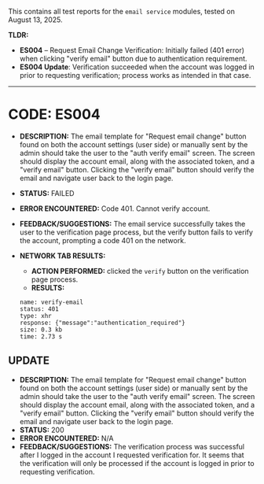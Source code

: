 This contains all test reports for the `email service` modules, tested on August 13, 2025.

**TLDR:**

- **ES004** – Request Email Change Verification: Initially failed (401 error) when clicking "verify email" button due to authentication requirement.
- **ES004 Update**: Verification succeeded when the account was logged in prior to requesting verification; process works as intended in that case.

---

# CODE: ES004

- **DESCRIPTION:** The email template for "Request email change" button found on both the account settings (user side) or manually sent by the admin should take the user to the "auth verify email" screen. The screen should display the account email, along with the associated token, and a "verify email" button. Clicking the "verify email" button should verify the email and navigate user back to the login page.
- **STATUS:** FAILED
- **ERROR ENCOUNTERED:** Code 401. Cannot verify account.
- **FEEDBACK/SUGGESTIONS:** The email service successfully takes the user to the verification page process, but the verify button fails to verify the account, prompting a code 401 on the network.

- **NETWORK TAB RESULTS:**
  - **ACTION PERFORMED:** clicked the `verify` button on the verification page process.
  - **RESULTS:**
  ```
  name: verify-email
  status: 401
  type: xhr
  response: {"message":"authentication_required"}
  size: 0.3 kb
  time: 2.73 s
  ```

## UPDATE

- **DESCRIPTION:** The email template for "Request email change" button found on both the account settings (user side) or manually sent by the admin should take the user to the "auth verify email" screen. The screen should display the account email, along with the associated token, and a "verify email" button. Clicking the "verify email" button should verify the email and navigate user back to the login page.
- **STATUS:** 200
- **ERROR ENCOUNTERED:** N/A
- **FEEDBACK/SUGGESTIONS:** The verification process was successful after I logged in the account I requested verification for. It seems that the verification will only be processed if the account is logged in prior to requesting verification.

